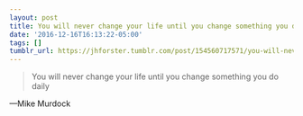 ```yaml
---
layout: post
title: You will never change your life until you change something you do daily
date: '2016-12-16T16:13:22-05:00'
tags: []
tumblr_url: https://jhforster.tumblr.com/post/154560717571/you-will-never-change-your-life-until-you-change
---
```

> You will never change your life until you change something you do daily

—Mike Murdock
